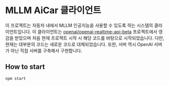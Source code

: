 # MLLM AiCar 클라이언트

이 프로젝트는 자동차 내에서 MLLM 인공지능을 사용할 수 있도록 하는 시스템의 클라이언트입니다. 이 클라이언트는 [openai/openai-realtime-api-beta](https://github.com/openai/openai-realtime-api-beta) 프로젝트에서 영감을 받았으며 처음 현재 프로젝트 시작 시 해당 코드를 바탕으로 시작되었습니다. 다만, 현재는 대부분의 코드는 새로운 코드로 대체되었습니다. 또한, 서버 역시 OpenAI 서버가 아닌 직접 서버를 구축해서 구현합니다.

## How to start

```bash
npm start
```